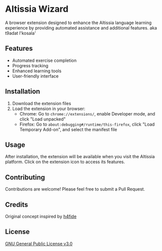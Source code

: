 # Altissia Wizard

A browser extension designed to enhance the Altissia language learning experience by providing automated assistance and additional features. aka t9adat l'kosala'

## Features

- Automated exercise completion
- Progress tracking
- Enhanced learning tools
- User-friendly interface

## Installation

1. Download the extension files
2. Load the extension in your browser:
   - Chrome: Go to `chrome://extensions/`, enable Developer mode, and click "Load unpacked"
   - Firefox: Go to `about:debugging#/runtime/this-firefox`, click "Load Temporary Add-on", and select the manifest file

## Usage

After installation, the extension will be available when you visit the Altissia platform. Click on the extension icon to access its features.

## Contributing

Contributions are welcome! Please feel free to submit a Pull Request.

## Credits

Original concept inspired by [h4fide](https://github.com/h4fide)

## License

[GNU General Public License v3.0](LICENSE)